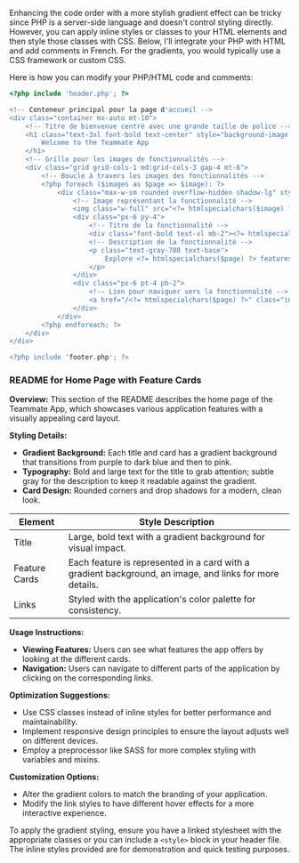Enhancing the code order with a more stylish gradient effect can be tricky since PHP is a server-side language and doesn't control styling directly. However, you can apply inline styles or classes to your HTML elements and then style those classes with CSS. Below, I'll integrate your PHP with HTML and add comments in French. For the gradients, you would typically use a CSS framework or custom CSS.

Here is how you can modify your PHP/HTML code and comments:

```php
<?php include 'header.php'; ?>

<!-- Conteneur principal pour la page d'accueil -->
<div class="container mx-auto mt-10">
    <!-- Titre de bienvenue centré avec une grande taille de police -->
    <h1 class="text-3xl font-bold text-center" style="background-image: linear-gradient(to right, purple, darkblue, pink);">
        Welcome to the Teammate App
    </h1>
    <!-- Grille pour les images de fonctionnalités -->
    <div class="grid grid-cols-1 md:grid-cols-3 gap-4 mt-6">
        <!-- Boucle à travers les images des fonctionnalités -->
        <?php foreach ($images as $page => $image): ?>
            <div class="max-w-sm rounded overflow-hidden shadow-lg" style="background-image: linear-gradient(to bottom, purple, darkblue, pink);">
                <!-- Image représentant la fonctionnalité -->
                <img class="w-full" src="<?= htmlspecialchars($image) ?>" alt="<?= htmlspecialchars($page) ?>">
                <div class="px-6 py-4">
                    <!-- Titre de la fonctionnalité -->
                    <div class="font-bold text-xl mb-2"><?= htmlspecialchars(ucfirst($page)) ?></div>
                    <!-- Description de la fonctionnalité -->
                    <p class="text-gray-700 text-base">
                        Explore <?= htmlspecialchars($page) ?> features of our application.
                    </p>
                </div>
                <div class="px-6 pt-4 pb-2">
                    <!-- Lien pour naviguer vers la fonctionnalité -->
                    <a href="/<?= htmlspecialchars($page) ?>" class="inline-block bg-blue-500 rounded-full px-3 py-1 text-sm font-semibold text-white mr-2 mb-2">Go to <?= htmlspecialchars(ucfirst($page)) ?></a>
                </div>
            </div>
        <?php endforeach; ?>
    </div>
</div>

<?php include 'footer.php'; ?>
```

### README for Home Page with Feature Cards

**Overview:**
This section of the README describes the home page of the Teammate App, which showcases various application features with a visually appealing card layout.

**Styling Details:**
- **Gradient Background:** Each title and card has a gradient background that transitions from purple to dark blue and then to pink.
- **Typography:** Bold and large text for the title to grab attention; subtle gray for the description to keep it readable against the gradient.
- **Card Design:** Rounded corners and drop shadows for a modern, clean look.

| Element       | Style Description                                              |
|---------------|----------------------------------------------------------------|
| Title         | Large, bold text with a gradient background for visual impact.  |
| Feature Cards | Each feature is represented in a card with a gradient background, an image, and links for more details. |
| Links         | Styled with the application's color palette for consistency.    |

**Usage Instructions:**
- **Viewing Features:** Users can see what features the app offers by looking at the different cards.
- **Navigation:** Users can navigate to different parts of the application by clicking on the corresponding links.

**Optimization Suggestions:**
- Use CSS classes instead of inline styles for better performance and maintainability.
- Implement responsive design principles to ensure the layout adjusts well on different devices.
- Employ a preprocessor like SASS for more complex styling with variables and mixins.

**Customization Options:**
- Alter the gradient colors to match the branding of your application.
- Modify the link styles to have different hover effects for a more interactive experience.

To apply the gradient styling, ensure you have a linked stylesheet with the appropriate classes or you can include a `<style>` block in your header file. The inline styles provided are for demonstration and quick testing purposes.